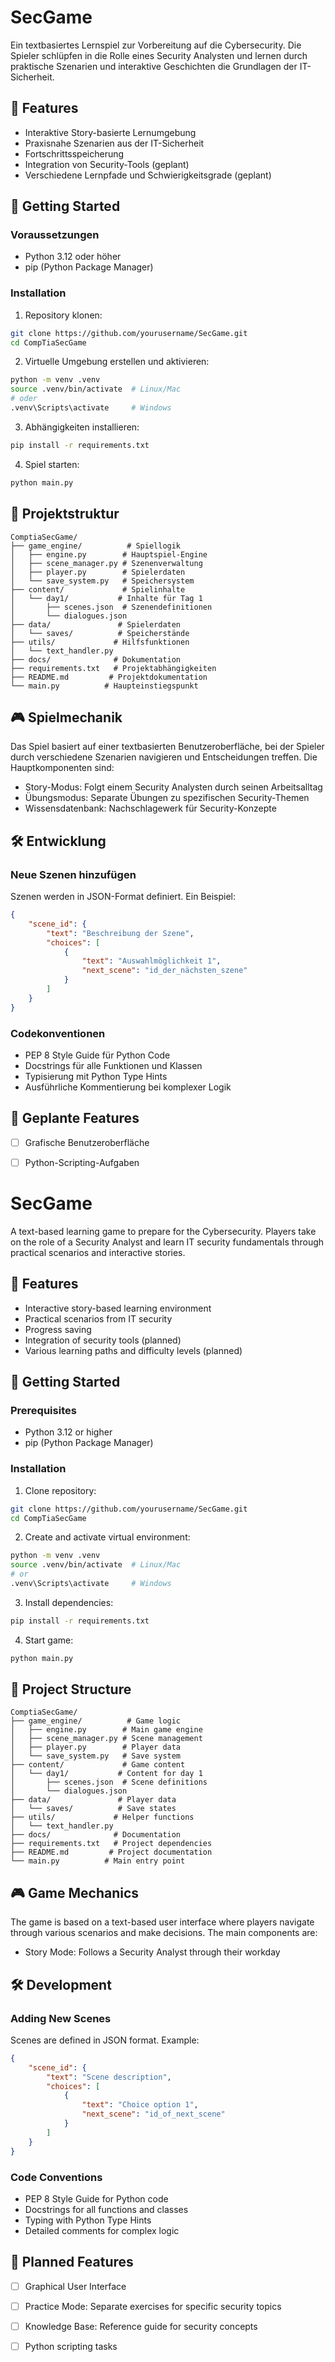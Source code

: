#  SecGame

Ein textbasiertes Lernspiel zur Vorbereitung auf die Cybersecurity. Die Spieler schlüpfen in die Rolle eines Security Analysten und lernen durch praktische Szenarien und interaktive Geschichten die Grundlagen der IT-Sicherheit.

## 🎯 Features

- Interaktive Story-basierte Lernumgebung
- Praxisnahe Szenarien aus der IT-Sicherheit 
- Fortschrittsspeicherung
- Integration von Security-Tools (geplant)
- Verschiedene Lernpfade und Schwierigkeitsgrade (geplant)

## 🚀 Getting Started

### Voraussetzungen

- Python 3.12 oder höher
- pip (Python Package Manager)

### Installation

1. Repository klonen:
```bash
git clone https://github.com/yourusername/SecGame.git
cd CompTiaSecGame
```

2. Virtuelle Umgebung erstellen und aktivieren:
```bash
python -m venv .venv
source .venv/bin/activate  # Linux/Mac
# oder
.venv\Scripts\activate     # Windows
```

3. Abhängigkeiten installieren:
```bash
pip install -r requirements.txt
```

4. Spiel starten:
```bash
python main.py
```

## 📁 Projektstruktur

```
ComptiaSecGame/
├── game_engine/          # Spiellogik
│   ├── engine.py        # Hauptspiel-Engine
│   ├── scene_manager.py # Szenenverwaltung
│   ├── player.py        # Spielerdaten
│   └── save_system.py   # Speichersystem
├── content/             # Spielinhalte
│   └── day1/           # Inhalte für Tag 1
│       ├── scenes.json  # Szenendefinitionen
│       └── dialogues.json
├── data/               # Spielerdaten
│   └── saves/          # Speicherstände
├── utils/             # Hilfsfunktionen
│   └── text_handler.py
├── docs/              # Dokumentation
├── requirements.txt   # Projektabhängigkeiten
├── README.md         # Projektdokumentation
└── main.py          # Haupteinstiegspunkt
```

## 🎮 Spielmechanik

Das Spiel basiert auf einer textbasierten Benutzeroberfläche, bei der Spieler durch verschiedene Szenarien navigieren und Entscheidungen treffen. Die Hauptkomponenten sind:

- Story-Modus: Folgt einem Security Analysten durch seinen Arbeitsalltag
- Übungsmodus: Separate Übungen zu spezifischen Security-Themen
- Wissensdatenbank: Nachschlagewerk für Security-Konzepte

## 🛠️ Entwicklung

### Neue Szenen hinzufügen

Szenen werden in JSON-Format definiert. Ein Beispiel:

```json
{
    "scene_id": {
        "text": "Beschreibung der Szene",
        "choices": [
            {
                "text": "Auswahlmöglichkeit 1",
                "next_scene": "id_der_nächsten_szene"
            }
        ]
    }
}
```


### Codekonventionen

- PEP 8 Style Guide für Python Code
- Docstrings für alle Funktionen und Klassen
- Typisierung mit Python Type Hints
- Ausführliche Kommentierung bei komplexer Logik

## 📝 Geplante Features

- [ ] Grafische Benutzeroberfläche
- [ ] Python-Scripting-Aufgaben


#  SecGame

A text-based learning game to prepare for the Cybersecurity. Players take on the role of a Security Analyst and learn IT security fundamentals through practical scenarios and interactive stories.

## 🎯 Features

- Interactive story-based learning environment
- Practical scenarios from IT security
- Progress saving
- Integration of security tools (planned)
- Various learning paths and difficulty levels (planned)

## 🚀 Getting Started

### Prerequisites

- Python 3.12 or higher
- pip (Python Package Manager)

### Installation

1. Clone repository:
```bash
git clone https://github.com/yourusername/SecGame.git
cd CompTiaSecGame
```

2. Create and activate virtual environment:
```bash
python -m venv .venv
source .venv/bin/activate  # Linux/Mac
# or
.venv\Scripts\activate     # Windows
```

3. Install dependencies:
```bash
pip install -r requirements.txt
```

4. Start game:
```bash
python main.py
```

## 📁 Project Structure

```
ComptiaSecGame/
├── game_engine/          # Game logic
│   ├── engine.py        # Main game engine
│   ├── scene_manager.py # Scene management
│   ├── player.py        # Player data
│   └── save_system.py   # Save system
├── content/             # Game content
│   └── day1/           # Content for day 1
│       ├── scenes.json  # Scene definitions
│       └── dialogues.json
├── data/               # Player data
│   └── saves/          # Save states
├── utils/             # Helper functions
│   └── text_handler.py
├── docs/              # Documentation
├── requirements.txt   # Project dependencies
├── README.md         # Project documentation
└── main.py          # Main entry point
```

## 🎮 Game Mechanics

The game is based on a text-based user interface where players navigate through various scenarios and make decisions. The main components are:

- Story Mode: Follows a Security Analyst through their workday

## 🛠️ Development

### Adding New Scenes

Scenes are defined in JSON format. Example:

```json
{
    "scene_id": {
        "text": "Scene description",
        "choices": [
            {
                "text": "Choice option 1",
                "next_scene": "id_of_next_scene"
            }
        ]
    }
}
```

### Code Conventions

- PEP 8 Style Guide for Python code
- Docstrings for all functions and classes
- Typing with Python Type Hints
- Detailed comments for complex logic

## 📝 Planned Features

- [ ] Graphical User Interface
- [ ] Practice Mode: Separate exercises for specific security topics
- [ ] Knowledge Base: Reference guide for security concepts
- [ ] Python scripting tasks




